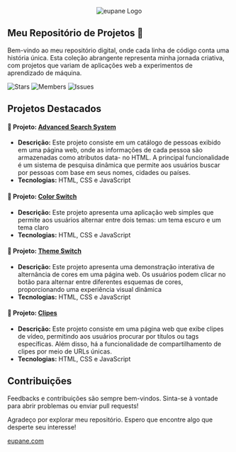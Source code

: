 <p align="center"><img src="https://i.imgur.com/zDNSjO8.jpeg" alt="eupane Logo"></p>

## Meu Repositório de Projetos 🚀

Bem-vindo ao meu repositório digital, onde cada linha de código conta uma história única. Esta coleção abrangente representa minha jornada criativa, com projetos que variam de aplicações web a experimentos de aprendizado de máquina.

<p align="left">
  <a href="https://github.com/eupane/projetos/stargazers" style="text-decoration: none;"><img src="https://img.shields.io/github/stars/eupane/projetos.svg?style=for-the-badge" alt="Stars"></a>
  <a href="https://github.com/eupane/projetos/network/members" style="text-decoration: none;"><img src="https://img.shields.io/github/forks/eupane/projetos.svg?style=for-the-badge" alt="Members"></a>
  <a href="https://github.com/eupane/projetos/issues" style="text-decoration: none;"><img src="https://img.shields.io/github/issues/eupane/projetos.svg?style=for-the-badge" alt="Issues"></a>
</p>

## Projetos Destacados

#### 🚀 Projeto: [Advanced Search System](https://github.com/eupane/tree/master/projetos/advancedSearch)

- **Descrição:** Este projeto consiste em um catálogo de pessoas exibido em uma página web, onde as informações de cada pessoa são armazenadas como atributos data- no HTML. A principal funcionalidade é um sistema de pesquisa dinâmica que permite aos usuários buscar por pessoas com base em seus nomes, cidades ou países.
- **Tecnologias:** HTML, CSS e JavaScript

#### 🚀 Projeto: [Color Switch](https://github.com/eupane/tree/master/projetos/colorSwitch)

- **Descrição:** Este projeto apresenta uma aplicação web simples que permite aos usuários alternar entre dois temas: um tema escuro e um tema claro
- **Tecnologias:** HTML, CSS e JavaScript

#### 🚀 Projeto: [Theme Switch](https://github.com/eupane/tree/master/projetos/themeSwitch)

- **Descrição:** Este projeto apresenta uma demonstração interativa de alternância de cores em uma página web. Os usuários podem clicar no botão para alternar entre diferentes esquemas de cores, proporcionando uma experiência visual dinâmica
- **Tecnologias:** HTML, CSS e JavaScript

#### 🚀 Projeto: [Clipes](https://github.com/eupane/tree/master/projetos/clipes)

- **Descrição:** Este projeto consiste em uma página web que exibe clipes de vídeo, permitindo aos usuários procurar por títulos ou tags específicas. Além disso, há a funcionalidade de compartilhamento de clipes por meio de URLs únicas.
- **Tecnologias:** HTML, CSS e JavaScript

## Contribuições

Feedbacks e contribuições são sempre bem-vindos. Sinta-se à vontade para abrir problemas ou enviar pull requests!

Agradeço por explorar meu repositório. Espero que encontre algo que desperte seu interesse!

[eupane.com](https://eupane.com)

